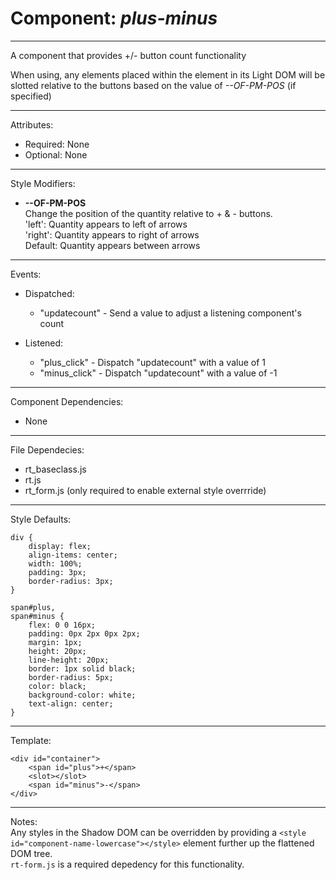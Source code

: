 # Component: *plus-minus* #
---
A component that provides +/- button count functionality

When using, any elements placed within the element in its Light DOM will be slotted relative to the buttons based on the value of *--OF-PM-POS* (if specified)



---

Attributes:
- Required: None
- Optional: None

---

Style Modifiers:
- **--OF-PM-POS**  
Change the position of the quantity relative to + & - buttons.  
'left': Quantity appears to left of arrows  
'right': Quantity appears to right of arrows  
Default: Quantity appears between arrows   

---

Events:
- Dispatched: 
    - "updatecount"
    \- Send a value to adjust a listening component's count

- Listened:
    - "plus_click"
       \- Dispatch "updatecount" with a value of 1
    - "minus_click"
        \- Dispatch "updatecount" with a value of -1

---

Component Dependencies:  
- None

---

File Dependecies:  
- rt_baseclass.js  
- rt.js  
- rt_form.js (only required to enable external style overrride)

---

Style Defaults:  

    div {
        display: flex;
        align-items: center;
        width: 100%;
        padding: 3px;
        border-radius: 3px;
    }

    span#plus,
    span#minus {
        flex: 0 0 16px;
        padding: 0px 2px 0px 2px;
        margin: 1px;
        height: 20px;
        line-height: 20px;
        border: 1px solid black;
        border-radius: 5px;
        color: black;
        background-color: white;
        text-align: center;
    }

---

Template:  

    <div id="container">
        <span id="plus">+</span>
        <slot></slot>
        <span id="minus">-</span>
    </div>


---

Notes:  
Any styles in the Shadow DOM can be overridden by providing a `<style id="component-name-lowercase"></style>` element further up the flattened DOM tree.  
`rt-form.js` is a required depedency for this functionality.